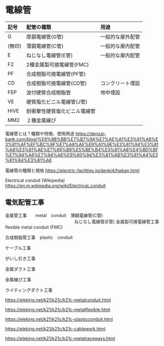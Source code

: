 # 電線管

|記号|配管の種類|用途|
|:--|:--|:--|
|G|厚鋼電線管(G管)|一般的な屋外配管|
|(無印)|薄鋼電線管(C管)|一般的な屋内配管|
|E   |ねじなし電線管(E管)|一般的な屋内配管|
|F2  |2種金属製可撓電線管(FMC)||
|PF  |合成樹脂可撓電線管(PF管)||
|CD  |合成樹脂可撓電線管(CD管)|コンクリート埋設|
|FEP |波付硬質合成樹脂管|地中埋設|
|VE  |硬質塩化ビニル電線管(J管)||
|HIVE|耐衝撃性硬質塩化ビニル電線管||
|MM2 |２種金属線ぴ||

電線管とは？種類や特徴、使用用途
https://denzai-bank.com/blog/%E9%9B%BB%E7%B7%9A%E7%AE%A1%E3%81%A8%E3%81%AF%EF%BC%9F%E7%A8%AE%E9%A1%9E%E3%81%94%E3%81%A8%E3%81%AE%E7%89%B9%E5%BE%B4%E3%81%A8%E4%BD%BF%E7%94%A8%E7%94%A8%E9%80%94%E3%81%AB%E3%81%A4%E3%81%84%E3%81%A6

電線管の種類と規格
https://electric-facilities.jp/denki4/haikan.html

Electrical conduit (Wikipedia)
https://en.m.wikipedia.org/wiki/Electrical_conduit


## 電気配管工事
金属管工事　　metal　conduit　薄鋼電線管(C管)
　　　　　　　　　　　　　　　　ねじなし電線管(E管)
金属製可撓電線管工事 flexible metal conduit (FMC)

合成樹脂管工事　plastic　conduit

ケーブル工事

がいし引き工事

金属ダクト工事

金属線ぴ工事

ライティングダクト工事

https://eleking.net/k21/k21c/k21c-metalconduit.html

https://eleking.net/k21/k21c/k21c-metalflexible.html

https://eleking.net/k21/k21c/k21c-plasticconduit.html

https://eleking.net/k21/k21c/k21c-cablework.html

https://eleking.net/k21/k21c/k21c-metalraceways.html
